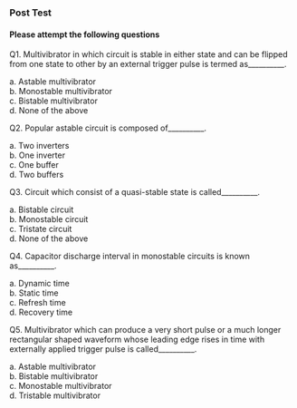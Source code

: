 ###  Post Test
#### Please attempt the following questions

Q1. Multivibrator in which circuit is stable in either state and can be flipped from one state to other by an external trigger pulse is termed as__________.<br>

a.  Astable multivibrator<br>
b.  Monostable multivibrator<br>
c.  Bistable multivibrator<br>
d.  None of the above<br>
  
  
Q2. Popular astable circuit is composed of__________.<br>

a.  Two inverters<br>
b.  One inverter<br>
c.  One buffer<br>
d.  Two buffers<br>
  
  
Q3. Circuit which consist of a quasi-stable state is called__________.<br>

a.  Bistable circuit<br>
b.  Monostable circuit<br>
c.  Tristate circuit<br>
d.  None of the above<br>
  
  
Q4. Capacitor discharge interval in monostable circuits is known as__________.<br>

a.  Dynamic time<br>
b.  Static time<br>
c.  Refresh time<br>
d.  Recovery time<br>
  
  
Q5. Multivibrator which can produce a very short pulse or a much longer rectangular shaped waveform whose leading edge rises in time with externally applied trigger pulse is called__________.<br>

a.  Astable multivibrator<br>
b.  Bistable multivibrator<br>
c.  Monostable multivibrator<br>
d.  Tristable multivibrator<br>



